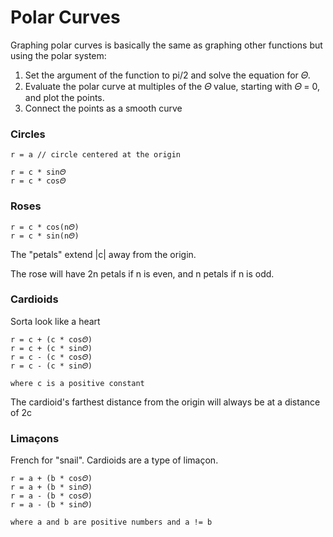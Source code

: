# Polar Curves

Graphing polar curves is basically the same as graphing other functions but using the polar system:

1. Set the argument of the function to pi/2 and solve the equation for 𝛩.
2. Evaluate the polar curve at multiples of the 𝛩 value, starting with 𝛩 = 0, and plot the points.
3. Connect the points as a smooth curve

### Circles

```
r = a // circle centered at the origin

r = c * sin𝛩
r = c * cos𝛩
```

### Roses

```
r = c * cos(n𝛩)
r = c * sin(n𝛩)
```

The "petals" extend |c| away from the origin.

The rose will have 2n petals if n is even, and n petals if n is odd.

### Cardioids

Sorta look like a heart

```
r = c + (c * cos𝛩)
r = c + (c * sin𝛩)
r = c - (c * cos𝛩)
r = c - (c * sin𝛩)

where c is a positive constant
```

The cardioid's farthest distance from the origin will always be at a distance
of 2c

### Limaçons

French for "snail". Cardioids are a type of limaçon.

```
r = a + (b * cos𝛩)
r = a + (b * sin𝛩)
r = a - (b * cos𝛩)
r = a - (b * sin𝛩)

where a and b are positive numbers and a != b
```
